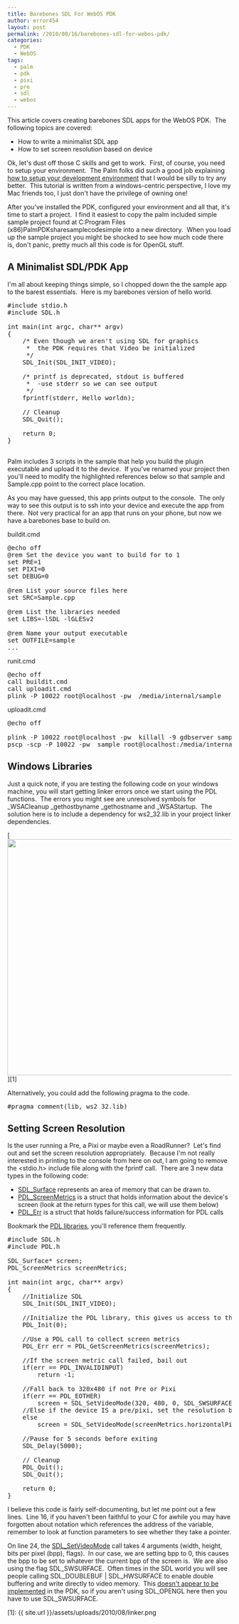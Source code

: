 ```yaml
---
title: Barebones SDL For WebOS PDK
author: error454
layout: post
permalink: /2010/08/16/barebones-sdl-for-webos-pdk/
categories:
  - PDK
  - WebOS
tags:
  - palm
  - pdk
  - pixi
  - pre
  - sdl
  - webos
---
```

This article covers creating barebones SDL apps for the WebOS PDK.  The following topics are covered:

*   How to write a minimalist SDL app
*   How to set screen resolution based on device



Ok, let's dust off those C skills and get to work.  First, of course, you need to setup your environment.  The Palm folks did such a good job explaining <a href="http://developer.palm.com/index.php?option=com_content&view=article&id=1974&Itemid=336" target="_blank">how to setup your development environment</a> that I would be silly to try any better.  This tutorial is written from a windows-centric perspective, I love my Mac friends too, I just don't have the privilege of owning one!

After you've installed the PDK, configured your environment and all that, it's time to start a project.  I find it easiest to copy the palm included simple sample project found at C:Program Files (x86)PalmPDKsharesamplecodesimple into a new directory.  When you load up the sample project you might be shocked to see how much code there is, don't panic, pretty much all this code is for OpenGL stuff. 

## A Minimalist SDL/PDK App

I'm all about keeping things simple, so I chopped down the the sample app to the barest essentials.  Here is my barebones version of hello world.

<pre>#include stdio.h
#include SDL.h

int main(int argc, char** argv)
{
    /* Even though we aren't using SDL for graphics
	 *  the PDK requires that Video be initialized
	 */
    SDL_Init(SDL_INIT_VIDEO);

	/* printf is deprecated, stdout is buffered
	 *  -use stderr so we can see output
	 */
    fprintf(stderr, Hello worldn);

    // Cleanup
    SDL_Quit();

    return 0;
}

</pre>

Palm includes 3 scripts in the sample that help you build the plugin executable and upload it to the device.  If you've renamed your project then you'll need to modify the highlighted references below so that sample and Sample.cpp point to the correct place location.

As you may have guessed, this app prints output to the console.  The only way to see this output is to ssh into your device and execute the app from there.  Not very practical for an app that runs on your phone, but now we have a barebones base to build on.

buildit.cmd

<pre>@echo off
@rem Set the device you want to build for to 1
set PRE=1
set PIXI=0
set DEBUG=0

@rem List your source files here
set SRC=Sample.cpp

@rem List the libraries needed
set LIBS=-lSDL -lGLESv2

@rem Name your output executable
set OUTFILE=sample
...
</pre>

runit.cmd

<pre>@echo off
call buildit.cmd
call uploadit.cmd
plink -P 10022 root@localhost -pw  /media/internal/sample
</pre>

uploadit.cmd

<pre>@echo off

plink -P 10022 root@localhost -pw  killall -9 gdbserver sample
pscp -scp -P 10022 -pw  sample root@localhost:/media/internal
</pre>

## Windows Libraries

Just a quick note, if you are testing the following code on your windows machine, you will start getting linker errors once we start using the PDL functions.  The errors you might see are unresolved symbols for \_WSACleanup \_gethostbyname \_gethostname and \_WSAStartup.  The solution here is to include a dependency for ws2_32.lib in your project linker dependencies.

[<img class="alignnone size-full wp-image-349" title="linker options" src="{{ site.url }}/assets/uploads/2010/08/linker.png" alt="" width="759" height="531" />][1]

Alternatively, you could add the following pragma to the code.

<pre>#pragma comment(lib, ws2_32.lib)
</pre>

## Setting Screen Resolution

Is the user running a Pre, a Pixi or maybe even a RoadRunner?  Let's find out and set the screen resolution appropriately.  Because I'm not really interested in printing to the console from here on out, I am going to remove the <stdio.h> include file along with the fprintf call.  There are 3 new data types in the following code:

*   <a href="http://www.libsdl.org/docs/html/sdlsurface.html" target="_blank">SDL_Surface</a> represents an area of memory that can be drawn to.
*   <a href="http://developer.palm.com/index.php?option=com_content&view=article&id=2067&Itemid=341#PDL_ScreenMetrics" target="_blank">PDL_ScreenMetrics</a> is a struct that holds information about the device's screen (look at the return types for this call, we will use them below)
*   <a href="http://developer.palm.com/index.php?option=com_content&view=article&id=2067&Itemid=422#PDL_Err" target="_blank">PDL_Err</a> is a struct that holds failure/success information for PDL calls

Bookmark the <a href="http://developer.palm.com/index.php?option=com_content&view=article&id=1990&Itemid=340" target="_blank">PDL libraries</a>, you'll reference them frequently.

<pre>#include SDL.h
#include PDL.h

SDL_Surface* screen;
PDL_ScreenMetrics screenMetrics;

int main(int argc, char** argv)
{
	//Initialize SDL
    SDL_Init(SDL_INIT_VIDEO);

    //Initialize the PDL library, this gives us access to the Plug-in API's
    PDL_Init(0);

    //Use a PDL call to collect screen metrics
	PDL_Err err = PDL_GetScreenMetrics(screenMetrics);

	//If the screen metric call failed, bail out
	if(err == PDL_INVALIDINPUT)
		return -1;

	//Fall back to 320x480 if not Pre or Pixi
	if(err == PDL_EOTHER)
	    screen = SDL_SetVideoMode(320, 480, 0, SDL_SWSURFACE);
	//Else if the device IS a pre/pixi, set the resolution based on the screen metrics
	else
		screen = SDL_SetVideoMode(screenMetrics.horizontalPixels, screenMetrics.verticalPixels, 0, SDL_SWSURFACE);

	//Pause for 5 seconds before exiting
	SDL_Delay(5000);

    // Cleanup
    PDL_Quit();
    SDL_Quit();

    return 0;
}
</pre>

I believe this code is fairly self-documenting, but let me point out a few lines.  Line 16, if you haven't been faithful to your C for awhile you may have forgotten about  notation which references the address of the variable, remember to look at function parameters to see whether they take a pointer.

On line 24, the <a href="http://www.libsdl.org/docs/html/sdlsetvideomode.html" target="_blank">SDL_SetVideoMode</a> call takes 4 arguments (width, height, bits per pixel (bpp), flags).  In our case, we are setting bpp to 0, this causes the bpp to be set to whatever the current bpp of the screen is.  We are also using the flag SDL_SWSURFACE.  Often times in the SDL world you will see people calling SDL_DOUBLEBUF | SDL_HWSURFACE to enable double buffering and write directly to video memory.  This <a href="https://developer.palm.com/distribution/viewtopic.php?f=70&t=5948" target="_blank">doesn't </a><a href="https://developer.palm.com/distribution/viewtopic.php?f=70&t=5948" target="_blank">appear to be implemented</a> in the PDK, so if you aren't using SDL_OPENGL here then you have to use SDL_SWSURFACE.

 [1]: {{ site.url }}/assets/uploads/2010/08/linker.png